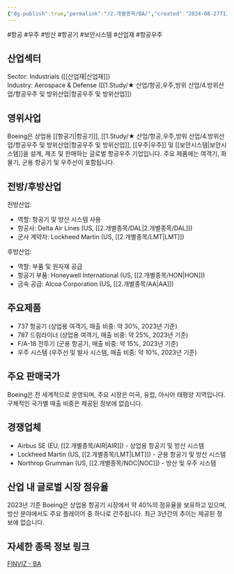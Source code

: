 ```yaml
---
{"dg-publish":true,"permalink":"/2.개별종목/BA/","created":"2024-08-27T12:13:52.157+09:00","updated":"2025-07-29T21:37:04.381+09:00"}
---
```


#항공 #우주 #방산 #항공기 #보안시스템 #산업재 #항공우주

## 산업섹터

Sector: Industrials ([[산업재\|산업재]])  
Industry: Aerospace & Defense ([[1.Study/★ 산업/항공,우주,방위 산업/4.방위산업/항공우주 및 방위산업\|항공우주 및 방위산업]])

## 영위사업

Boeing은 상업용 [[항공기\|항공기]], [[1.Study/★ 산업/항공,우주,방위 산업/4.방위산업/항공우주 및 방위산업\|항공우주 및 방위산업]], [[우주\|우주]] 및 [[보안시스템\|보안시스템]]을 설계, 제조 및 판매하는 글로벌 항공우주 기업입니다. 주요 제품에는 여객기, 화물기, 군용 항공기 및 우주선이 포함됩니다.

## 전방/후방산업

전방산업:

- 역할: 항공기 및 방산 시스템 사용
- 항공사: Delta Air Lines (US, [[2.개별종목/DAL\|2.개별종목/DAL]])
- 군사 계약자: Lockheed Martin (US, [[2.개별종목/LMT\|LMT]])

후방산업:

- 역할: 부품 및 원자재 공급
- 항공기 부품: Honeywell International (US, [[2.개별종목/HON\|HON]])
- 금속 공급: Alcoa Corporation (US, [[2.개별종목/AA\|AA]])

## 주요제품

- 737 항공기 (상업용 여객기, 매출 비중: 약 30%, 2023년 기준)
- 787 드림라이너 (상업용 여객기, 매출 비중: 약 25%, 2023년 기준)
- F/A-18 전투기 (군용 항공기, 매출 비중: 약 15%, 2023년 기준)
- 우주 시스템 (우주선 및 발사 시스템, 매출 비중: 약 10%, 2023년 기준)

## 주요 판매국가

Boeing은 전 세계적으로 운영되며, 주요 시장은 미국, 유럽, 아시아 태평양 지역입니다. 구체적인 국가별 매출 비중은 제공된 정보에 없습니다.

## 경쟁업체

- Airbus SE (EU, [[2.개별종목/AIR\|AIR]]) - 상업용 항공기 및 방산 시스템
- Lockheed Martin (US, [[2.개별종목/LMT\|LMT]]) - 군용 항공기 및 방산 시스템
- Northrop Grumman (US, [[2.개별종목/NOC\|NOC]]) - 방산 및 우주 시스템

## 산업 내 글로벌 시장 점유율

2023년 기준 Boeing은 상업용 항공기 시장에서 약 40%의 점유율을 보유하고 있으며, 방산 분야에서도 주요 플레이어 중 하나로 간주됩니다. 최근 3년간의 추이는 제공된 정보에 없습니다.

## 자세한 종목 정보 링크

[FINVIZ - BA](https://finviz.com/quote.ashx?t=BA)